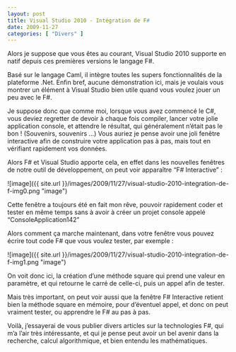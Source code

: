 ```yaml
---
layout: post
title: Visual Studio 2010 - Intégration de F#
date: 2009-11-27
categories: [ "Divers" ]
---
```


Alors je suppose que vous êtes au courant, Visual Studio 2010 supporte en natif depuis ces premières versions le langage F#.

Basé sur le langage Caml, il intègre toutes les supers fonctionnalités de la plateforme .Net. Enfin bref, aucune démonstration ici, mais je voulais vous montrer un élément à Visual Studio bien utile quand vous voulez jouer un peu avec le F#.

Je suppose donc que comme moi, lorsque vous avez commencé le C#, vous deviez regretter de devoir à chaque fois compiler, lancer votre jolie application console, et attendre le résultat, qui généralement n’était pas le bon ! (Souvenirs, souvenirs …) Vous auriez je pense avoir une joli fenêtre interactive afin de construire votre application pas à pas, mais tout en vérifiant rapidement vos données.

Alors F# et Visual Studio apporte cela, en effet dans les nouvelles fenêtres de notre outil de développement, on peut voir apparaître “F# Interactive” :

![image]({{ site.url }}/images/2009/11/27/visual-studio-2010-integration-de-f-img0.png "image")

Cette fenêtre a toujours été en fait mon rêve, pouvoir rapidement coder et tester en même temps sans à avoir à créer un projet console appelé “ConsoleApplication142”

Alors comment ça marche maintenant, dans votre fenêtre vous pouvez écrire tout code F# que vous voulez tester, par exemple :

![image]({{ site.url }}/images/2009/11/27/visual-studio-2010-integration-de-f-img1.png "image")

On voit donc ici, la création d’une méthode square qui prend une valeur en paramètre, et qui retourne le carré de celle-ci, puis un appel afin de tester.

Mais très important, on peut voir aussi que la fenêtre F# Interactive retient bien la méthode square en mémoire, pour d’éventuel appel, et donc on peut vraiment tester, ou apprendre le F# au pas à pas.

Voilà, j’essayerai de vous publier divers articles sur la technologies F#, qui m’a l’air très intéressante, et qui je pense peut avoir un bel avenir dans la recherche, calcul algorithmique, et bien entendu les mathématiques.